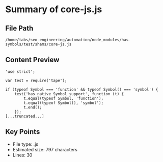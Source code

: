# Summary of core-js.js
  
## File Path
`/home/tabs/seo-engineering/automation/node_modules/has-symbols/test/shams/core-js.js`

## Content Preview
```
'use strict';

var test = require('tape');

if (typeof Symbol === 'function' && typeof Symbol() === 'symbol') {
	test('has native Symbol support', function (t) {
		t.equal(typeof Symbol, 'function');
		t.equal(typeof Symbol(), 'symbol');
		t.end();
	});
[...truncated...]
```

## Key Points
- File type: .js
- Estimated size: 797 characters
- Lines: 30
